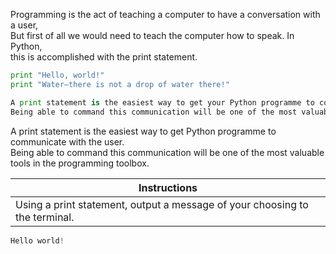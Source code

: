 Programming is the act of teaching a computer to have a conversation with a user, <br/> But first of all we would need to teach the computer how to speak. In Python, <br/> this is accomplished with the print statement.

```python
print "Hello, world!"
print "Water—there is not a drop of water there!"

A print statement is the easiest way to get your Python programme to communicate with you. 
Being able to command this communication will be one of the most valuable tools in your programming toolbox.
```

A print statement is the easiest way to get Python programme to communicate with the user. <br/> Being able to command this communication will be one of the most valuable tools in the programming toolbox.

Instructions  | 
------------  | 
Using a print statement, output a message of your choosing to the terminal.| 

```python    
Hello world! 
```
